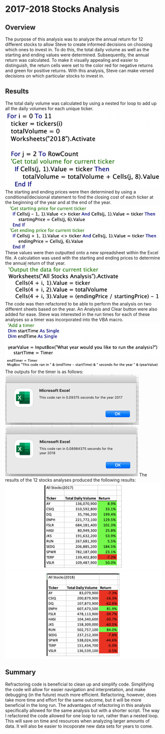 # 2017-2018 Stocks Analysis
## Overview
The purpose of this analysis was to analyze the annual return for 12 different stocks to allow Steve to create informed decisions on choosing which ones to invest in. To do this, the total daily volume as well as the starting and ending values were determined. Subsequently, the annual return was calculated. To make it visually appealing and easier to distinguish, the return cells were set to the color red for negative returns and green for positive returns. With this analysis, Steve can make versed decisions on which particular stocks to invest in.
## Results
The total daily volume was calculated by using a nested for loop to add up all the daily volumes for each unique ticker. 
![txt](https://github.com/carrotdip/stocks-analysis/blob/76313c8a55ab0a6327622c131567ad67bb117d77/Screen%20Shot%202021-11-13%20at%202.51.45%20PM.png)
The starting and ending prices were then determined by using a conditional/decisional statement to find the closing cost of each ticker at the beginning of the year and at the end of the year. 
![txt](https://github.com/carrotdip/stocks-analysis/blob/d8ca65df86a7ffeefd2d5193faa399ebabd88370/Screen%20Shot%202021-11-13%20at%202.54.27%20PM.png)
These values were then outputted onto a new spreadsheet within the Excel file. A calculation was used with the starting and ending prices to determine the annual return of that year.
![txt](https://github.com/carrotdip/stocks-analysis/blob/92cdc0efd8301534eb35cfe7c3722c7ba251e0b3/Screen%20Shot%202021-11-13%20at%202.55.27%20PM.png)
The code was then refactored to be able to perform the analysis on two different sheets based on the year. An Analysis and Clear button were also added for ease. Steve was interested in the run times for each of these analyses so a timer was incorporated into the VBA macro. 
![](https://github.com/carrotdip/stocks-analysis/blob/5844f67a7a81657e703937de259b1068e8634284/Screen%20Shot%202021-11-13%20at%203.00.34%20PM.png)\
![](https://github.com/carrotdip/stocks-analysis/blob/5844f67a7a81657e703937de259b1068e8634284/Screen%20Shot%202021-11-13%20at%203.00.42%20PM.png)
The outputs for the timer is as follows:
![2017](https://github.com/carrotdip/stocks-analysis/blob/9a2e7ee3ad34c4e1d5f7b8f6e415b328f4a52c2c/Resources/VBA_Challenge_2017.png)\
![2018](https://github.com/carrotdip/stocks-analysis/blob/9a2e7ee3ad34c4e1d5f7b8f6e415b328f4a52c2c/Resources/VBA_Challenge_2018.png)
The results of the 12 stocks analyses produced the following results:
![txt](https://github.com/carrotdip/stocks-analysis/blob/c3a7646eb673f2e978f25421318433b4aedafd54/All%20Stocks%20(2017).png)
![txt](https://github.com/carrotdip/stocks-analysis/blob/c3a7646eb673f2e978f25421318433b4aedafd54/All%20Stocks%20(2018).png)

## Summary
Refractoring code is beneficial to clean up and simplify code. Simplifying the code will allow for easier navigation and interpretation, and make debugging (in the future) much more efficient. Refactoring, however, does take more time and effort for the same outcome, but it will be more beneficial in the long run. The advantages of refactoring in this analysis specifically allowed for the same analysis but with a shorter script. The way I refactored the code allowed for one loop to run, rather than a nested loop. This will save on time and resources when analyzing larger amounts of data. It will also be easier to incoporate new data sets for years to come. 
